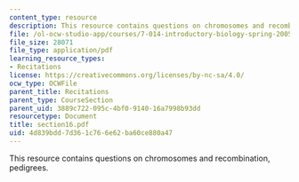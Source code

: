 ```yaml
---
content_type: resource
description: This resource contains questions on chromosomes and recombination, pedigrees.
file: /ol-ocw-studio-app/courses/7-014-introductory-biology-spring-2005/4d839bdd7d361c766e62ba60ce880a47_section16.pdf
file_size: 28071
file_type: application/pdf
learning_resource_types:
- Recitations
license: https://creativecommons.org/licenses/by-nc-sa/4.0/
ocw_type: OCWFile
parent_title: Recitations
parent_type: CourseSection
parent_uid: 3889c722-095c-4bf0-9140-16a7998b93dd
resourcetype: Document
title: section16.pdf
uid: 4d839bdd-7d36-1c76-6e62-ba60ce880a47
---
```

This resource contains questions on chromosomes and recombination, pedigrees.